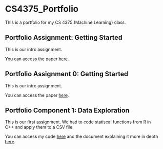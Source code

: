 # CS4375_Portfolio
This is a portfolio for my CS 4375 (Machine Learning) class.

## Portfolio Assignment: Getting Started
This is our intro assignment.

You can access the paper [here](https://github.com/aaryapatil01/CS4375_Portfolio/blob/main/Overview_of_ML_Aarya_Patil.pdf).
## Portfolio Assignment 0: Getting Started
This is our intro assignment. 

You can access the paper [here](https://github.com/aaryapatil01/CS4395_Portfolio/blob/main/Overview_of_NLP_Aarya_Patil.pdf).

## Portfolio Component 1: Data Exploration
This is our first assignment. We had to code statiscal functions from R in C++ and apply them to a CSV file.

You can access my code [here](https://github.com/aaryapatil01/CS4375_Portfolio/blob/main/main.cpp) and the document explaining it more in depth [here](https://github.com/aaryapatil01/CS4375_Portfolio/blob/main/Assignment%201%20(Data%20Exploration)%20Explanation.pdf).
